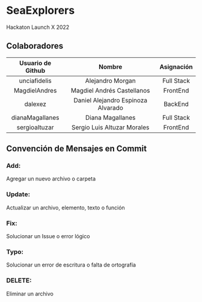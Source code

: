 # SeaExplorers
Hackaton Launch X 2022

## Colaboradores

| Usuario de Github  | Nombre | Asignación  |
|:---:|:---:|:---:|
|unciafidelis|Alejandro Morgan| Full Stack |
|MagdielAndres|Magdiel Andrés Castellanos| FrontEnd |
|dalexez|Daniel Alejandro Espinoza Alvarado| BackEnd |
|dianaMagallanes|Diana Magallanes| Full Stack |
|sergioaltuzar|Sergio Luis Altuzar Morales|FrontEnd |

## Convención de Mensajes en Commit

### Add: 
Agregar un nuevo archivo o carpeta

### Update:
Actualizar un archivo, elemento, texto o función

### Fix:
Solucionar un Issue o error lógico

### Typo:
Solucionar un error de escritura o falta de ortografía

### DELETE:
Eliminar un archivo
